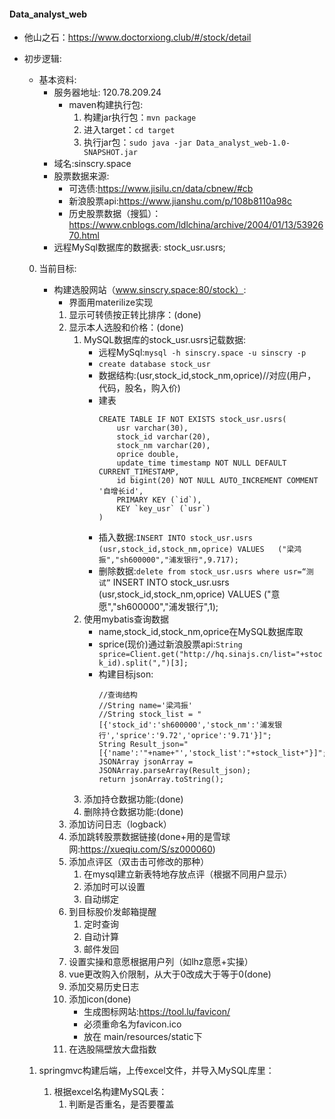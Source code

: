 #### Data_analyst_web

* 他山之石：https://www.doctorxiong.club/#/stock/detail

* 初步逻辑:
	* 基本资料:
		* 服务器地址: 120.78.209.24
			* maven构建执行包:
				1. 构建jar执行包：`mvn package`
				2. 进入target：`cd target`
				3. 执行jar包：`sudo java -jar Data_analyst_web-1.0-SNAPSHOT.jar`
		* 域名:sinscry.space
		* 股票数据来源:
			* 可选债:https://www.jisilu.cn/data/cbnew/#cb
			* 新浪股票api:https://www.jianshu.com/p/108b8110a98c
			* 历史股票数据（搜狐）：https://www.cnblogs.com/ldlchina/archive/2004/01/13/5392670.html
		* 远程MySql数据库的数据表: stock_usr.usrs;
	0. 当前目标:
		* 构建选股网站（www.sinscry.space:80/stock）:
			* 界面用materilize实现
			1. 显示可转债按正转比排序：(done)
			2. 显示本人选股和价格：(done)
			    1. MySQL数据库的stock_usr.usrs记载数据:
					* 远程MySql:`mysql -h sinscry.space -u sinscry -p`
			        * `create database stock_usr`
			        * 数据结构:(usr,stock_id,stock_nm,oprice)//对应(用户，代码，股名，购入价)
		            * 建表	        
						```
						CREATE TABLE IF NOT EXISTS stock_usr.usrs(
							usr varchar(30),
							stock_id varchar(20),
							stock_nm varchar(20),
							oprice double,
							update_time timestamp NOT NULL DEFAULT CURRENT_TIMESTAMP,
							id bigint(20) NOT NULL AUTO_INCREMENT COMMENT '自增长id',
							PRIMARY KEY (`id`),
							KEY `key_usr` (`usr`)
						)
						```   
                   * 插入数据:`INSERT INTO stock_usr.usrs (usr,stock_id,stock_nm,oprice) VALUES   ("梁鸿振","sh600000","浦发银行",9.717);`
				   * 删除数据:`delete from stock_usr.usrs where usr=“测试”`
				   INSERT INTO stock_usr.usrs (usr,stock_id,stock_nm,oprice) VALUES   ("意愿","sh600000","浦发银行",1);
				2. 使用mybatis查询数据
					* name,stock_id,stock_nm,oprice在MySQL数据库取
					* sprice(现价)通过新浪股票api:`String sprice=Client.get("http://hq.sinajs.cn/list="+stock_id).split(",")[3];`
					* 构建目标json:
						```
						//查询结构
						//String name='梁鸿振'
						//String stock_list = "[{'stock_id':'sh600000','stock_nm':'浦发银行','sprice':'9.72','oprice':'9.71'}]";
						String Result_json="[{'name':'"+name+"','stock_list':"+stock_list+"}]";
						JSONArray jsonArray = JSONArray.parseArray(Result_json);
						return jsonArray.toString();
						```
				3. 添加持仓数据功能:(done)
				4. 删除持仓数据功能:(done)
			3. 添加访问日志（logback）
			4. 添加跳转股票数据链接(done+用的是雪球网:https://xueqiu.com/S/sz000060)
			5. 添加点评区（双击击可修改的那种）
				1. 在mysql建立新表特地存放点评（根据不同用户显示）
				2. 添加时可以设置
				3. 自动绑定
			6. 到目标股价发邮箱提醒
				1. 定时查询
				2. 自动计算
				3. 邮件发回
			7. 设置实操和意愿根据用户列（如lhz意愿+实操）
			8. vue更改购入价限制，从大于0改成大于等于0(done)
			9. 添加交易历史日志
			10. 添加icon(done)
				* 生成图标网站:https://tool.lu/favicon/
				* 必须重命名为favicon.ico
				* 放在 main/resources/static下
			11. 在选股隔壁放大盘指数
					
				
				
				
	1. springmvc构建后端，上传excel文件，并导入MySQL库里：
		1. 根据excel名构建MySQL表：
			1. 判断是否重名，是否要覆盖
			
	
